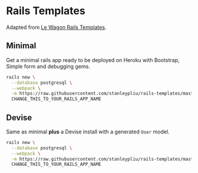 # Rails Templates

Adapted from [Le Wagon Rails Templates](https://github.com/lewagon/rails-templates).


## Minimal

Get a minimal rails app ready to be deployed on Heroku with Bootstrap, Simple form and debugging gems.

```bash
rails new \
  --database postgresql \
  --webpack \
  -m https://raw.githubusercontent.com/stanleypliu/rails-templates/master/minimal.rb \
  CHANGE_THIS_TO_YOUR_RAILS_APP_NAME
```

## Devise

Same as minimal **plus** a Devise install with a generated `User` model.

```bash
rails new \
  --database postgresql \
  --webpack \
  -m https://raw.githubusercontent.com/stanleypliu/rails-templates/master/devise.rb \
  CHANGE_THIS_TO_YOUR_RAILS_APP_NAME
```
